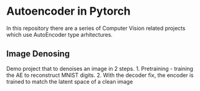 # Autoencoder in Pytorch

In this repository there are a series of Computer Vision related projects which use AutoEncoder type arhitectures.

## Image Denosing 

Demo project that to denoises an image in 2 steps. 
    1. Pretraining - training the AE to reconstruct MNIST digits.
    2. With the decoder fix, the encoder is trained to match the latent space of a clean image



